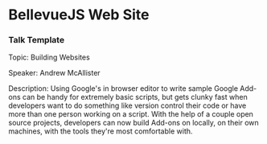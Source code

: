 # BellevueJS Web Site

### Talk Template
Topic: Building Websites

Speaker: Andrew McAllister

Description: Using Google's in browser editor to write sample Google Add-ons can be handy for extremely basic scripts, but gets clunky fast when developers want to do something like version control their code or have more than one person working on a script. With the help of a couple open source projects, developers can now build Add-ons on locally, on their own machines, with the tools they're most comfortable with.